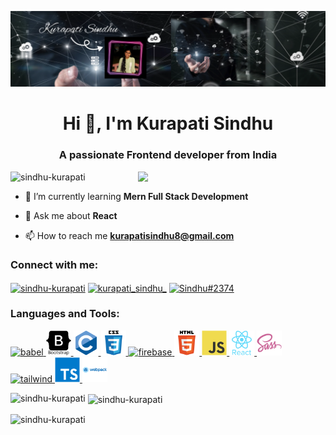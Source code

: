 ![logo](https://github.com/Sindhu-kurapati/Sindhu-kurapati/blob/main/githubbackground.png?raw=true)
<h1 align="center">Hi 👋, I'm Kurapati Sindhu</h1>
<h3 align="center">A passionate Frontend developer from India</h3>
<img align="right" width="300" src="https://miro.medium.com/v2/resize:fit:679/1*qdAW1TjCN57h1lbuuzvchg.gif">
<p align="left"> <img src="https://komarev.com/ghpvc/?username=sindhu-kurapati&label=Profile%20views&color=0e75b6&style=flat" alt="sindhu-kurapati" /> </p>

- 🌱 I’m currently learning **Mern Full Stack Development**

- 💬 Ask me about **React**

- 📫 How to reach me **kurapatisindhu8@gmail.com**

<h3 align="left">Connect with me:</h3>
<p align="left">
<a href="https://linkedin.com/in/sindhu-kurapati" target="blank"><img align="center" src="https://raw.githubusercontent.com/rahuldkjain/github-profile-readme-generator/master/src/images/icons/Social/linked-in-alt.svg" alt="sindhu-kurapati" height="30" width="40" /></a>
<a href="https://instagram.com/kurapati_sindhu_" target="blank"><img align="center" src="https://raw.githubusercontent.com/rahuldkjain/github-profile-readme-generator/master/src/images/icons/Social/instagram.svg" alt="kurapati_sindhu_" height="30" width="40" /></a>
<a href="https://discord.gg/Sindhu#2374" target="blank"><img align="center" src="https://raw.githubusercontent.com/rahuldkjain/github-profile-readme-generator/master/src/images/icons/Social/discord.svg" alt="Sindhu#2374" height="30" width="40" /></a>
</p>

<h3 align="left">Languages and Tools:</h3>
<p align="left"> <a href="https://babeljs.io/" target="_blank" rel="noreferrer"> <img src="https://www.vectorlogo.zone/logos/babeljs/babeljs-icon.svg" alt="babel" width="40" height="40"/> </a> <a href="https://getbootstrap.com" target="_blank" rel="noreferrer"> <img src="https://raw.githubusercontent.com/devicons/devicon/master/icons/bootstrap/bootstrap-plain-wordmark.svg" alt="bootstrap" width="40" height="40"/> </a> <a href="https://www.cprogramming.com/" target="_blank" rel="noreferrer"> <img src="https://raw.githubusercontent.com/devicons/devicon/master/icons/c/c-original.svg" alt="c" width="40" height="40"/> </a> <a href="https://www.w3schools.com/css/" target="_blank" rel="noreferrer"> <img src="https://raw.githubusercontent.com/devicons/devicon/master/icons/css3/css3-original-wordmark.svg" alt="css3" width="40" height="40"/> </a> <a href="https://firebase.google.com/" target="_blank" rel="noreferrer"> <img src="https://www.vectorlogo.zone/logos/firebase/firebase-icon.svg" alt="firebase" width="40" height="40"/> </a> <a href="https://www.w3.org/html/" target="_blank" rel="noreferrer"> <img src="https://raw.githubusercontent.com/devicons/devicon/master/icons/html5/html5-original-wordmark.svg" alt="html5" width="40" height="40"/> </a> <a href="https://developer.mozilla.org/en-US/docs/Web/JavaScript" target="_blank" rel="noreferrer"> <img src="https://raw.githubusercontent.com/devicons/devicon/master/icons/javascript/javascript-original.svg" alt="javascript" width="40" height="40"/> </a> <a href="https://reactjs.org/" target="_blank" rel="noreferrer"> <img src="https://raw.githubusercontent.com/devicons/devicon/master/icons/react/react-original-wordmark.svg" alt="react" width="40" height="40"/> </a> <a href="https://sass-lang.com" target="_blank" rel="noreferrer"> <img src="https://raw.githubusercontent.com/devicons/devicon/master/icons/sass/sass-original.svg" alt="sass" width="40" height="40"/> </a> <a href="https://tailwindcss.com/" target="_blank" rel="noreferrer"> <img src="https://www.vectorlogo.zone/logos/tailwindcss/tailwindcss-icon.svg" alt="tailwind" width="40" height="40"/> </a> <a href="https://www.typescriptlang.org/" target="_blank" rel="noreferrer"> <img src="https://raw.githubusercontent.com/devicons/devicon/master/icons/typescript/typescript-original.svg" alt="typescript" width="40" height="40"/> </a> <a href="https://webpack.js.org" target="_blank" rel="noreferrer"> <img src="https://raw.githubusercontent.com/devicons/devicon/d00d0969292a6569d45b06d3f350f463a0107b0d/icons/webpack/webpack-original-wordmark.svg" alt="webpack" width="40" height="40"/> </a> </p>

<p><img align="left" src="https://github-readme-stats.vercel.app/api/top-langs?username=sindhu-kurapati&show_icons=true&locale=en&layout=compact" alt="sindhu-kurapati" /></p>

<p>&nbsp;<img align="center" src="https://github-readme-stats.vercel.app/api?username=sindhu-kurapati&show_icons=true&locale=en" alt="sindhu-kurapati" /></p>

<p><img align="center" src="https://github-readme-streak-stats.herokuapp.com/?user=sindhu-kurapati&" alt="sindhu-kurapati" /></p>

